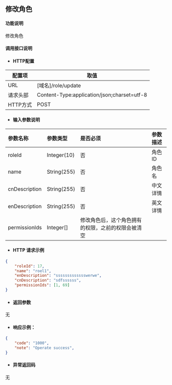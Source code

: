 ## 修改角色

#### 功能说明

修改角色

#### 调用接口说明

* #### HTTP配置

| 配置项 | 取值 |
| --- | --- |
| URL | \[域名\]/role/update|
| 请求头部 | Content-Type:application/json;charset=utf-8 |
| HTTP方式 | POST|

* #### 输入参数说明

| 参数名称 | 参数类型 | 是否必须 | 参数描述 |
| :--- | :--- | :--- | :--- |
|roleId|Integer\(10\) | 否 | 角色ID|
|name |String\(255\) | 否 | 角色名|
| cnDescription|String\(255\)  | 否 | 中文详情|
| enDescription|String\(255\) | 否 | 英文详情|
|permissionIds|Integer[]|修改角色后，这个角色拥有的权限，之前的权限会被清空|


* #### HTTP 请求示例
```json
{
	"roleId": 17,
	"name": "roel1",
	"enDescription": "ssssssssssssswerwe",
	"cnDescription": "sdfssssss",
	"permissionIds": [1, 69]
}
```

* #### 返回参数
无


* #### 响应示例：

```json
{
    "code": "1000",
    "note": "Operate success",
}
```
* #### 异常返回码
无













